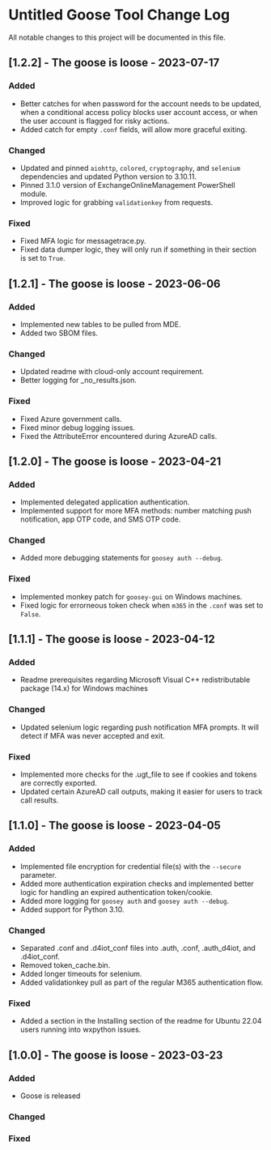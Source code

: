 # Untitled Goose Tool Change Log

All notable changes to this project will be documented in this file.

## [1.2.2] - The goose is loose - 2023-07-17
### Added
- Better catches for when password for the account needs to be updated, when a conditional access policy blocks user account access, or when the user account is flagged for risky actions.
- Added catch for empty `.conf` fields, will allow more graceful exiting. 

### Changed
- Updated and pinned `aiohttp`, `colored`, `cryptography`, and `selenium` dependencies and updated Python version to 3.10.11.
- Pinned 3.1.0 version of ExchangeOnlineManagement PowerShell module.
- Improved logic for grabbing `validationkey` from requests.

### Fixed
- Fixed MFA logic for messagetrace.py.
- Fixed data dumper logic, they will only run if something in their section is set to `True`.

## [1.2.1] - The goose is loose - 2023-06-06
### Added
- Implemented new tables to be pulled from MDE.
- Added two SBOM files.

### Changed
- Updated readme with cloud-only account requirement.
- Better logging for _no_results.json.

### Fixed
- Fixed Azure government calls.
- Fixed minor debug logging issues.
- Fixed the AttributeError encountered during AzureAD calls.

## [1.2.0] - The goose is loose - 2023-04-21
### Added
- Implemented delegated application authentication.
- Implemented support for more MFA methods: number matching push notification, app OTP code, and SMS OTP code.

### Changed
- Added more debugging statements for `goosey auth --debug`.

### Fixed
- Implemented monkey patch for `goosey-gui` on Windows machines.
- Fixed logic for errorneous token check when `m365` in the `.conf` was set to `False`.

## [1.1.1] - The goose is loose - 2023-04-12
### Added
- Readme prerequisites regarding Microsoft Visual C++ redistributable package (14.x) for Windows machines

### Changed
- Updated selenium logic regarding push notification MFA prompts. It will detect if MFA was never accepted and exit.

### Fixed
- Implemented more checks for the .ugt_file to see if cookies and tokens are correctly exported.
- Updated certain AzureAD call outputs, making it easier for users to track call results.

## [1.1.0] - The goose is loose - 2023-04-05
### Added
- Implemented file encryption for credential file(s) with the `--secure` parameter.
- Added more authentication expiration checks and implemented better logic for handling an expired authentication token/cookie.
- Added more logging for `goosey auth` and `goosey auth --debug`.
- Added support for Python 3.10.

### Changed
- Separated .conf and .d4iot_conf files into .auth, .conf, .auth_d4iot, and .d4iot_conf.
- Removed token_cache.bin.
- Added longer timeouts for selenium.
- Added validationkey pull as part of the regular M365 authentication flow.

### Fixed
- Added a section in the Installing section of the readme for Ubuntu 22.04 users running into wxpython issues.

## [1.0.0] - The goose is loose - 2023-03-23
### Added
- Goose is released

### Changed


### Fixed
